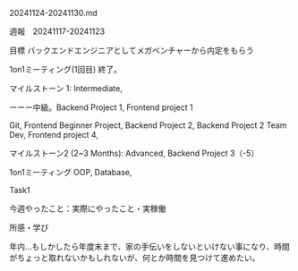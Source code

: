 20241124-20241130.md

週報　20241117-20241123

目標 バックエンドエンジニアとしてメガベンチャーから内定をもらう

1on1ミーティング(1回目) 終了。

マイルストーン 1: Intermediate,

ーーー中級。Backend Project 1, Frontend project 1

Git, Frontend Beginner Project, Backend Project 2, Backend Project 2 Team Dev, Frontend project 4,

マイルストーン2 (2~3 Months): Advanced, Backend Project 3（-5）

1on1ミーティング OOP, Database,

Task1

今週やったこと：実際にやったこと・実稼働

所感・学び

年内...もしかしたら年度末まで、家の手伝いをしないといけない事になり、時間がちょっと取れないかもしれないが、何とか時間を見つけて進めたい。
